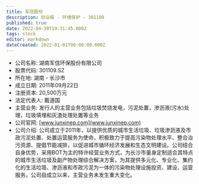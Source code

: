 ```yaml
---
title: 军信股份
description: 创业板 - 环境保护 - 301109
published: true
date: 2022-04-30T19:31:45.000Z
tags: stock
editor: markdown
dateCreated: 2022-01-01T00:00:00.000Z
---
```


- 公司名称: 湖南军信环保股份有限公司
- 股票代码: 301109.SZ
- 所在地: 湖南 - 长沙市
- 成立日期: 2011年09月22日
- 注册资本: 20,500万元
- 法定代表人: 戴道国
- 主营业务: 发行人的主营业务包括垃圾焚烧发电，污泥处置，渗沥液(污水)处理，垃圾填埋和灰渣处理处置等业务
- 公司官网: [www.junxinep.com](www.junxinep.com)
- 公司介绍: 公司成立于2011年，以提供优质的城市生活垃圾、垃圾渗沥液及市政污泥处置、处置运营服务为使命，积极致力于提高污染物处理水平、整合治污资源、提倡节能减排，以促进城市循环经济发展和生态文明建设。公司结合自身优势，采用BOT为主的特许经营业务方式，为长沙市量身定制适合其特点的城市生活垃圾及副产物处理综合解决方案，为其提供多元化、专业化、集约化的生活垃圾、渗沥液和市政污泥为一体的污染物处理设施投资、建设、运营服务。公司自成立以来，主营业务未发生重大变化。


